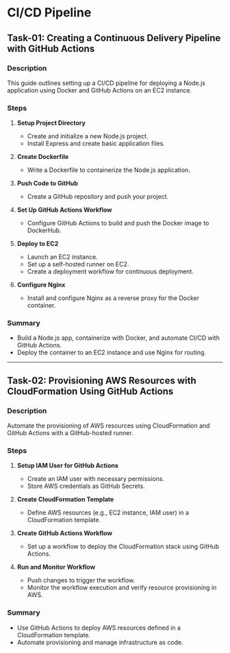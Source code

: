 # CI/CD Pipeline
## Task-01: Creating a Continuous Delivery Pipeline with GitHub Actions

### Description

This guide outlines setting up a CI/CD pipeline for deploying a Node.js application using Docker and GitHub Actions on an EC2 instance.

### Steps

1. **Setup Project Directory**
   - Create and initialize a new Node.js project.
   - Install Express and create basic application files.

2. **Create Dockerfile**
   - Write a Dockerfile to containerize the Node.js application.

3. **Push Code to GitHub**
   - Create a GitHub repository and push your project.

4. **Set Up GitHub Actions Workflow**
   - Configure GitHub Actions to build and push the Docker image to DockerHub.

5. **Deploy to EC2**
   - Launch an EC2 instance.
   - Set up a self-hosted runner on EC2.
   - Create a deployment workflow for continuous deployment.

6. **Configure Nginx**
   - Install and configure Nginx as a reverse proxy for the Docker container.

### Summary
- Build a Node.js app, containerize with Docker, and automate CI/CD with GitHub Actions.
- Deploy the container to an EC2 instance and use Nginx for routing.

---

## Task-02: Provisioning AWS Resources with CloudFormation Using GitHub Actions

### Description

Automate the provisioning of AWS resources using CloudFormation and GitHub Actions with a GitHub-hosted runner.

### Steps

1. **Setup IAM User for GitHub Actions**
   - Create an IAM user with necessary permissions.
   - Store AWS credentials as GitHub Secrets.

2. **Create CloudFormation Template**
   - Define AWS resources (e.g., EC2 instance, IAM user) in a CloudFormation template.

3. **Create GitHub Actions Workflow**
   - Set up a workflow to deploy the CloudFormation stack using GitHub Actions.

4. **Run and Monitor Workflow**
   - Push changes to trigger the workflow.
   - Monitor the workflow execution and verify resource provisioning in AWS.

### Summary
- Use GitHub Actions to deploy AWS resources defined in a CloudFormation template.
- Automate provisioning and manage infrastructure as code.

